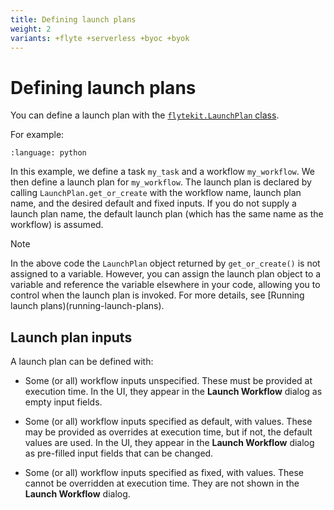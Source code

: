 ```yaml
---
title: Defining launch plans
weight: 2
variants: +flyte +serverless +byoc +byok
---
```


# Defining launch plans

You can define a launch plan with the [`flytekit.LaunchPlan` class](https://docs.flyte.org/en/latest/api/flytekit/generated/flytekit.LaunchPlan.html#flytekit.LaunchPlan).

For example:

```--literalinclude-- ../../../_static/includes/core-concepts/launch-plans/defining-launch-plans/example_1.py
:language: python
```

In this example, we define a task `my_task` and a workflow `my_workflow`.
We then define a launch plan for `my_workflow`.
The launch plan is declared by calling `LaunchPlan.get_or_create` with the workflow name, launch plan name, and the desired default and fixed inputs. If you do not supply a launch plan name, the default launch plan (which has the same name as the workflow) is assumed.

> [!NOTE]
> In the above code the `LaunchPlan` object returned by `get_or_create()` is not assigned to a variable.
> However, you can assign the launch plan object to a variable and reference the variable elsewhere in your code, allowing you to control when the launch plan is invoked. For more details, see [Running launch plans)(running-launch-plans).

## Launch plan inputs

A launch plan can be defined with:

* Some (or all) workflow inputs unspecified.
  These must be provided at execution time.
  In the UI, they appear in the **Launch Workflow** dialog as empty input fields.

* Some (or all) workflow inputs specified as default, with values.
  These may be provided as overrides at execution time, but if not, the default values are used.
  In the UI, they appear in the **Launch Workflow** dialog as pre-filled input fields that can be changed.

* Some (or all) workflow inputs specified as fixed, with values.
  These cannot be overridden at execution time.
  They are not shown in the **Launch Workflow** dialog.

